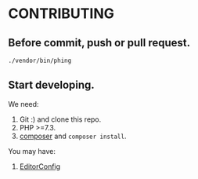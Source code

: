 # CONTRIBUTING

## Before commit, push or pull request.

```sh
./vendor/bin/phing
```

## Start developing.

We need:

1. Git :) and clone this repo.
2. PHP >=7.3.
3. [composer](https://getcomposer.org/) and `composer install`.

You may have:

1. [EditorConfig](http://editorconfig.org/)
